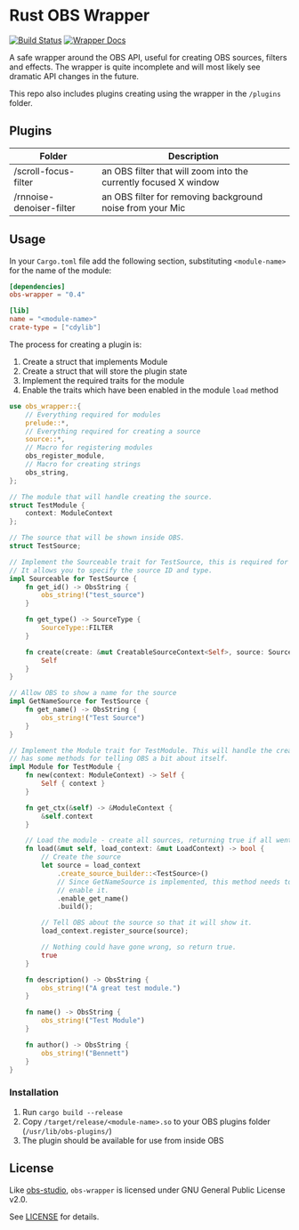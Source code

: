 # Rust OBS Wrapper

[![Build Status](https://travis-ci.org/bennetthardwick/rust-obs-plugins.svg?branch=master)](https://travis-ci.org/bennetthardwick/rust-obs-plugins)
[![Wrapper Docs](https://docs.rs/obs-wrapper/badge.svg)](https://docs.rs/obs-wrapper)

A safe wrapper around the OBS API, useful for creating OBS sources, filters and effects. The wrapper is quite incomplete and will most likely see dramatic API changes in the future.

This repo also includes plugins creating using the wrapper in the `/plugins` folder.

## Plugins
| Folder                    | Description                                                      |
|---------------------------|------------------------------------------------------------------|
| /scroll-focus-filter      | an OBS filter that will zoom into the currently focused X window |
| /rnnoise-denoiser-filter  | an OBS filter for removing background noise from your Mic        |

## Usage

In your `Cargo.toml` file add the following section, substituting `<module-name>` for the name of
the module:

```toml
[dependencies]
obs-wrapper = "0.4"

[lib]
name = "<module-name>"
crate-type = ["cdylib"]
```

The process for creating a plugin is:

1. Create a struct that implements Module
1. Create a struct that will store the plugin state
1. Implement the required traits for the module
1. Enable the traits which have been enabled in the module `load` method

```rust
use obs_wrapper::{
    // Everything required for modules
    prelude::*,
    // Everything required for creating a source
    source::*,
    // Macro for registering modules
    obs_register_module,
    // Macro for creating strings
    obs_string,
};

// The module that will handle creating the source.
struct TestModule {
    context: ModuleContext
};

// The source that will be shown inside OBS.
struct TestSource;

// Implement the Sourceable trait for TestSource, this is required for each source.
// It allows you to specify the source ID and type.
impl Sourceable for TestSource {
    fn get_id() -> ObsString {
        obs_string!("test_source")
    }

    fn get_type() -> SourceType {
        SourceType::FILTER
    }

    fn create(create: &mut CreatableSourceContext<Self>, source: SourceContext) -> Self {
        Self
    }
}

// Allow OBS to show a name for the source
impl GetNameSource for TestSource {
    fn get_name() -> ObsString {
        obs_string!("Test Source")
    }
}

// Implement the Module trait for TestModule. This will handle the creation of the source and
// has some methods for telling OBS a bit about itself.
impl Module for TestModule {
    fn new(context: ModuleContext) -> Self {
        Self { context }
    }

    fn get_ctx(&self) -> &ModuleContext {
        &self.context
    }

    // Load the module - create all sources, returning true if all went well.
    fn load(&mut self, load_context: &mut LoadContext) -> bool {
        // Create the source
        let source = load_context
            .create_source_builder::<TestSource>()
            // Since GetNameSource is implemented, this method needs to be called to
            // enable it.
            .enable_get_name()
            .build();

        // Tell OBS about the source so that it will show it.
        load_context.register_source(source);

        // Nothing could have gone wrong, so return true.
        true
    }

    fn description() -> ObsString {
        obs_string!("A great test module.")
    }

    fn name() -> ObsString {
        obs_string!("Test Module")
    }

    fn author() -> ObsString {
        obs_string!("Bennett")
    }
}
```

### Installation

1. Run `cargo build --release`
2. Copy `/target/release/<module-name>.so` to your OBS plugins folder (`/usr/lib/obs-plugins/`)
3. The plugin should be available for use from inside OBS

## License

Like [obs-studio](https://github.com/obsproject/obs-studio), `obs-wrapper` is licensed under GNU General Public License v2.0.

See [LICENSE](./LICENSE) for details.
